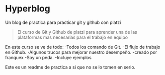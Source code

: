 # Hyperblog
Un blog de practica para practicar git y github con platzi
>El curso de Git y Github de platzi para aprender una de las plataformas mas necesarias para el trabajo en equipo

En este curso se ve de todo:
-Todos los comando de Git.
-El flujo de trabajo en Github.
-Algunos trucos para mejorar nuestro desempeño.
-creado por franquex
-Soy un peda.
-Incluye ejemplos

Este es un readme de practica a si que no se lo tomen en serio.
